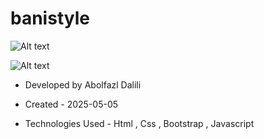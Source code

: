 # banistyle
![Alt text](https://github.com/Abilfazldalili/imges/banystyle1.png)


![Alt text](https://github.com/user-attachments/imges/banystyle2.png)







- Developed by Abolfazl Dalili

- Created - 2025-05-05

- Technologies Used - Html , Css , Bootstrap , Javascript
